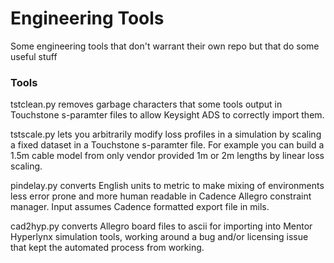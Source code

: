 # Engineering Tools
 Some engineering tools that don't warrant their own repo but that do some useful stuff

### Tools

tstclean.py removes garbage characters that some tools output in Touchstone s-paramter files to allow Keysight ADS to correctly import them.

tstscale.py lets you arbitrarily modify loss profiles in a simulation by scaling a fixed dataset in a Touchstone s-paramter file. For example you can build a 1.5m cable model from only vendor provided 1m or 2m lengths by linear loss scaling.

pindelay.py converts English units to metric to make mixing of environments less error prone and more human readable in Cadence Allegro constraint manager.  Input assumes Cadence formatted export file in mils.

cad2hyp.py converts Allegro board files to ascii for importing into Mentor Hyperlynx simulation tools, working around a bug and/or licensing issue that kept the automated process from working.